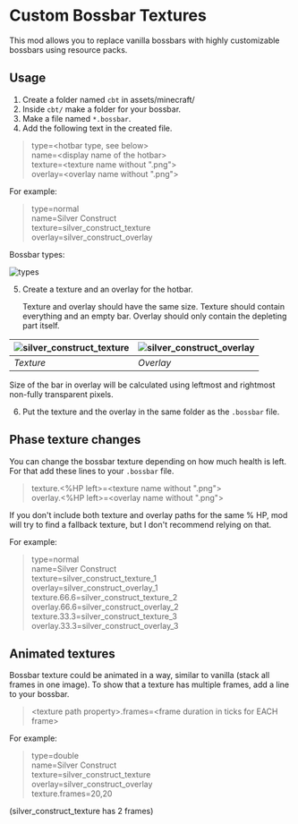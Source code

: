 # Custom Bossbar Textures
This mod allows you to replace vanilla bossbars with highly customizable bossbars using resource packs.
## Usage
1. Create a folder named `cbt` in assets/minecraft/
2. Inside `cbt/` make a folder for your bossbar.
3. Make a file named `*.bossbar`.
4. Add the following text in the created file.
> type=<hotbar type, see below>  
> name=<display name of the hotbar\>  
> texture=<texture name without ".png">  
> overlay=<overlay name without ".png">

For example:  
>type=normal  
>name=Silver Construct  
>texture=silver_construct_texture  
>overlay=silver_construct_overlay 
  
Bossbar types: 
  
![types](https://github.com/Vladomeme/custom-bossbar-textures/assets/84517135/c674113a-30d4-4fd8-be65-5e52afc5aafd)

5. Create a texture and an overlay for the hotbar.
   
     Texture and overlay should have the same size. Texture should contain everything and an empty bar. Overlay should only contain the depleting part itself.
   
| ![silver_construct_texture](https://github.com/Vladomeme/custom-bossbar-textures/assets/84517135/09bd9a74-11d6-4e4b-9cf1-67843db45b3d) | ![silver_construct_overlay](https://github.com/Vladomeme/custom-bossbar-textures/assets/84517135/4fa660e3-f83e-40c8-a056-f4ec4f872328) |
|----------------------------------------------------------------------------------------------------------------------------------------|----------------------------------------------------------------------------------------------------------------------------------------|
| *Texture*                                                                                                                                | *Overlay*                                                                                                                                |

  Size of the bar in overlay will be calculated using leftmost and rightmost non-fully transparent pixels.
  
6. Put the texture and the overlay in the same folder as the `.bossbar` file.

## Phase texture changes
You can change the bossbar texture depending on how much health is left. For that add these lines to your `.bossbar` file.
>texture.<%HP left>=<texture name without ".png">  
>overlay.<%HP left>=<overlay name without ".png">  

If you don't include both texture and overlay paths for the same % HP, mod will try to find a fallback texture, but I don't recommend relying on that. 
  
For example:  
>type=normal  
>name=Silver Construct  
>texture=silver_construct_texture_1  
>overlay=silver_construct_overlay_1  
>texture.66.6=silver_construct_texture_2  
>overlay.66.6=silver_construct_overlay_2  
>texture.33.3=silver_construct_texture_3  
>overlay.33.3=silver_construct_overlay_3
  
## Animated textures
Bossbar texture could be animated in a way, similar to vanilla (stack all frames in one image).
To show that a texture has multiple frames, add a line to your bossbar.
><texture path property\>.frames=<frame duration in ticks for EACH frame\>

  
For example:  
>type=double  
>name=Silver Construct  
>texture=silver_construct_texture  
>overlay=silver_construct_overlay  
>texture.frames=20,20
  
(silver_construct_texture has 2 frames)
